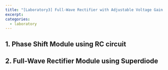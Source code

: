 ```yaml
---
title: "[Laboratory3] Full-Wave Rectifier with Adjustable Voltage Gain and Phase Shift"
excerpt:
categories:
  - laboratory
---
```

## 1. Phase Shift Module using RC circuit

## 2. Full-Wave Rectifier Module using Superdiode

